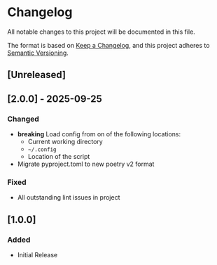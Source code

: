 # Changelog

All notable changes to this project will be documented in this file.

The format is based on [Keep a Changelog](https://keepachangelog.com/en/1.1.0/),
and this project adheres to [Semantic Versioning](https://semver.org/spec/v2.0.0.html).

## [Unreleased]

## [2.0.0] - 2025-09-25

### Changed

- **breaking** Load config from on of the following locations:
  - Current working directory
  - `~/.config`
  - Location of the script
- Migrate pyproject.toml to new poetry v2 format

### Fixed

- All outstanding lint issues in project

## [1.0.0]

### Added

- Initial Release
